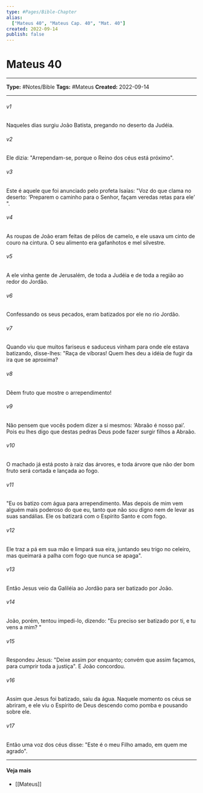 ```yaml
---
type: #Pages/Bible-Chapter
alias:
  ["Mateus 40", "Mateus Cap. 40", "Mat. 40"]
created: 2022-09-14
publish: false
---
```


# Mateus 40

---

**Type:** #Notes/Bible
**Tags:** #Mateus
**Created:** 2022-09-14

---

###### v1
Naqueles dias surgiu João Batista, pregando no deserto da Judéia.
###### v2
Ele dizia: "Arrependam-se, porque o Reino dos céus está próximo".
###### v3
Este é aquele que foi anunciado pelo profeta Isaías: "Voz do que clama no deserto: ‘Preparem o caminho para o Senhor, façam veredas retas para ele’ ".
###### v4
As roupas de João eram feitas de pêlos de camelo, e ele usava um cinto de couro na cintura. O seu alimento era gafanhotos e mel silvestre.
###### v5
A ele vinha gente de Jerusalém, de toda a Judéia e de toda a região ao redor do Jordão.
###### v6
Confessando os seus pecados, eram batizados por ele no rio Jordão.
###### v7
Quando viu que muitos fariseus e saduceus vinham para onde ele estava batizando, disse-lhes: "Raça de víboras! Quem lhes deu a idéia de fugir da ira que se aproxima?
###### v8
Dêem fruto que mostre o arrependimento!
###### v9
Não pensem que vocês podem dizer a si mesmos: ‘Abraão é nosso pai’. Pois eu lhes digo que destas pedras Deus pode fazer surgir filhos a Abraão.
###### v10
O machado já está posto à raiz das árvores, e toda árvore que não der bom fruto será cortada e lançada ao fogo.
###### v11
"Eu os batizo com água para arrependimento. Mas depois de mim vem alguém mais poderoso do que eu, tanto que não sou digno nem de levar as suas sandálias. Ele os batizará com o Espírito Santo e com fogo.
###### v12
Ele traz a pá em sua mão e limpará sua eira, juntando seu trigo no celeiro, mas queimará a palha com fogo que nunca se apaga".
###### v13
Então Jesus veio da Galiléia ao Jordão para ser batizado por João.
###### v14
João, porém, tentou impedi-lo, dizendo: "Eu preciso ser batizado por ti, e tu vens a mim? "
###### v15
Respondeu Jesus: "Deixe assim por enquanto; convém que assim façamos, para cumprir toda a justiça". E João concordou.
###### v16
Assim que Jesus foi batizado, saiu da água. Naquele momento os céus se abriram, e ele viu o Espírito de Deus descendo como pomba e pousando sobre ele.
###### v17
Então uma voz dos céus disse: "Este é o meu Filho amado, em quem me agrado".


---

#### Veja mais

- [[Mateus]]
